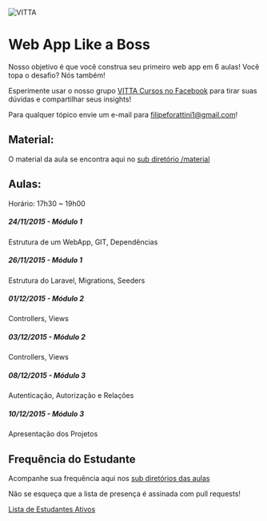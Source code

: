 ![VITTA](https://fbcdn-sphotos-b-a.akamaihd.net/hphotos-ak-xpf1/v/t1.0-9/10409097_1273400802685225_6047145554454054238_n.jpg?oh=98d643ea3ea062849f87b5cf1afe21e2&oe=56D5A070&__gda__=1458486351_bb3658cd6449766ba99e88280fdfe9c1 "VITTA")

# Web App Like a Boss

Nosso objetivo é que você construa seu primeiro web app em 6 aulas! Você topa o desafio? Nós também!

Esperimente usar o nosso grupo [VITTA Cursos no Facebook](https://www.facebook.com/groups/480387735467314/481360138703407/) para tirar suas dúvidas e compartilhar seus insights!

Para qualquer tópico envie um e-mail para [filipeforattini1@gmail.com](mailto:filipeforattini1@gmail.com)!

## Material:

O material da aula se encontra aqui no [sub diretório /material](https://github.com/vitta-health/vitta-cursos/tree/webapp-ufu-2015-2/material)

## Aulas:
Horário: 17h30 ~ 19h00

##### 24/11/2015 - Módulo 1
Estrutura de um WebApp, GIT, Dependências

##### 26/11/2015 - Módulo 1
Estrutura do Laravel, Migrations, Seeders

##### 01/12/2015 - Módulo 2
Controllers, Views

##### 03/12/2015 - Módulo 2
Controllers, Views

##### 08/12/2015 - Módulo 3
Autenticação, Autorização e Relações

##### 10/12/2015 - Módulo 3
Apresentação dos Projetos

## Frequência do Estudante

Acompanhe sua frequência aqui nos [sub diretórios das aulas](https://github.com/vitta-health/vitta-cursos/tree/webapp-ufu-2015-2/presenca)

Não se esqueça que a lista de presença é assinada com pull requests!

[Lista de Estudantes Ativos](https://github.com/vitta-health/vitta-cursos/network/members)
